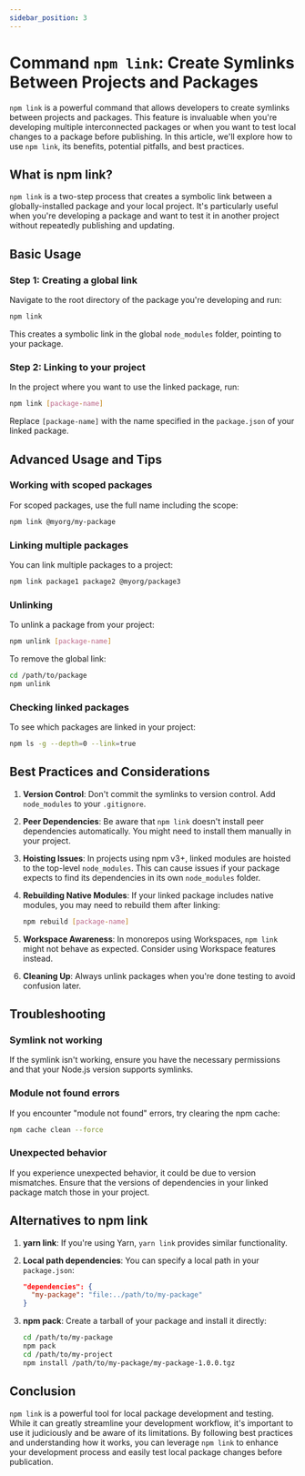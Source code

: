 ```yaml
---
sidebar_position: 3
---
```


# Command `npm link`: Create Symlinks Between Projects and Packages

`npm link` is a powerful command that allows developers to create symlinks between projects and packages. This feature is invaluable when you're developing multiple interconnected packages or when you want to test local changes to a package before publishing. In this article, we'll explore how to use `npm link`, its benefits, potential pitfalls, and best practices.

## What is npm link?

`npm link` is a two-step process that creates a symbolic link between a globally-installed package and your local project. It's particularly useful when you're developing a package and want to test it in another project without repeatedly publishing and updating.

## Basic Usage

### Step 1: Creating a global link

Navigate to the root directory of the package you're developing and run:

```bash
npm link
```

This creates a symbolic link in the global `node_modules` folder, pointing to your package.

### Step 2: Linking to your project

In the project where you want to use the linked package, run:

```bash
npm link [package-name]
```

Replace `[package-name]` with the name specified in the `package.json` of your linked package.

## Advanced Usage and Tips

### Working with scoped packages

For scoped packages, use the full name including the scope:

```bash
npm link @myorg/my-package
```

### Linking multiple packages

You can link multiple packages to a project:

```bash
npm link package1 package2 @myorg/package3
```

### Unlinking

To unlink a package from your project:

```bash
npm unlink [package-name]
```

To remove the global link:

```bash
cd /path/to/package
npm unlink
```

### Checking linked packages

To see which packages are linked in your project:

```bash
npm ls -g --depth=0 --link=true
```

## Best Practices and Considerations

1. **Version Control**: Don't commit the symlinks to version control. Add `node_modules` to your `.gitignore`.

2. **Peer Dependencies**: Be aware that `npm link` doesn't install peer dependencies automatically. You might need to install them manually in your project.

3. **Hoisting Issues**: In projects using npm v3+, linked modules are hoisted to the top-level `node_modules`. This can cause issues if your package expects to find its dependencies in its own `node_modules` folder.

4. **Rebuilding Native Modules**: If your linked package includes native modules, you may need to rebuild them after linking:

   ```bash
   npm rebuild [package-name]
   ```

5. **Workspace Awareness**: In monorepos using Workspaces, `npm link` might not behave as expected. Consider using Workspace features instead.

6. **Cleaning Up**: Always unlink packages when you're done testing to avoid confusion later.

## Troubleshooting

### Symlink not working

If the symlink isn't working, ensure you have the necessary permissions and that your Node.js version supports symlinks.

### Module not found errors

If you encounter "module not found" errors, try clearing the npm cache:

```bash
npm cache clean --force
```

### Unexpected behavior

If you experience unexpected behavior, it could be due to version mismatches. Ensure that the versions of dependencies in your linked package match those in your project.

## Alternatives to npm link

1. **yarn link**: If you're using Yarn, `yarn link` provides similar functionality.

2. **Local path dependencies**: You can specify a local path in your `package.json`:

   ```json
   "dependencies": {
     "my-package": "file:../path/to/my-package"
   }
   ```

3. **npm pack**: Create a tarball of your package and install it directly:

   ```bash
   cd /path/to/my-package
   npm pack
   cd /path/to/my-project
   npm install /path/to/my-package/my-package-1.0.0.tgz
   ```

## Conclusion

`npm link` is a powerful tool for local package development and testing. While it can greatly streamline your development workflow, it's important to use it judiciously and be aware of its limitations. By following best practices and understanding how it works, you can leverage `npm link` to enhance your development process and easily test local package changes before publication.
